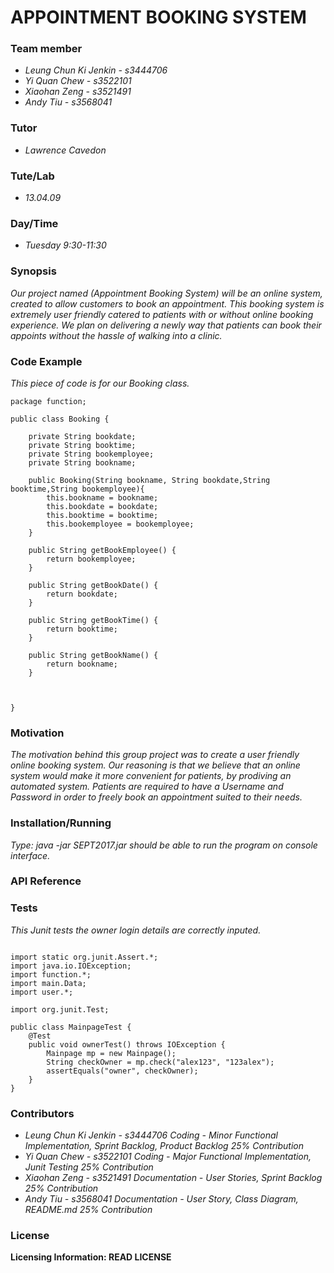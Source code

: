 APPOINTMENT BOOKING SYSTEM
==
### Team member
* *Leung Chun Ki Jenkin - s3444706* 
* *Yi Quan Chew - s3522101*
* *Xiaohan Zeng - s3521491*   
* *Andy Tiu - s3568041*

### Tutor
* *Lawrence Cavedon*

### Tute/Lab
* *13.04.09*

### Day/Time
* *Tuesday 9:30-11:30*

### Synopsis

*Our project named (Appointment Booking System) will be an online system, created to allow customers to book an appointment. This booking system is extremely user friendly catered to patients with or without online booking experience. We plan on delivering a newly way that patients can book their appoints without the hassle of walking into a clinic.*
    
### Code Example
*This piece of code is for our Booking class.*
```
package function;

public class Booking {
	
	private String bookdate;
	private String booktime;
	private String bookemployee;
	private String bookname;
	
	public Booking(String bookname, String bookdate,String booktime,String bookemployee){
		this.bookname = bookname;
		this.bookdate = bookdate;
		this.booktime = booktime;
		this.bookemployee = bookemployee;
	}
	
	public String getBookEmployee() {
		return bookemployee;
	}

	public String getBookDate() {
		return bookdate;
	}
	
	public String getBookTime() {
		return booktime;
	}
	
	public String getBookName() {
		return bookname;
	}
	
	

}
```
### Motivation
*The motivation behind this group project was to create a user friendly online booking system. Our reasoning is that we believe that an online system would make it more convenient for patients, by prodiving an automated system. Patients are required to have a Username and Password in order to freely book an appointment suited to their needs.*

### Installation/Running
*Type:
java -jar SEPT2017.jar
should be able to run the program on console interface.*

### API Reference

### Tests
*This Junit tests the owner login details are correctly inputed.*

```package junitTest;

import static org.junit.Assert.*;
import java.io.IOException;
import function.*;
import main.Data;
import user.*;

import org.junit.Test;

public class MainpageTest {
	@Test
	public void ownerTest() throws IOException {
		Mainpage mp = new Mainpage();
		String checkOwner = mp.check("alex123", "123alex");
		assertEquals("owner", checkOwner);
	}
}
```
### Contributors
* *Leung Chun Ki Jenkin - s3444706 Coding - Minor Functional Implementation, Sprint Backlog, Product Backlog  25% Contribution* 
* *Yi Quan Chew - s3522101 Coding -  Major Functional Implementation, Junit Testing   25% Contribution*
* *Xiaohan Zeng - s3521491 Documentation - User Stories, Sprint Backlog 25% Contribution*   
* *Andy Tiu - s3568041 Documentation - User Story, Class Diagram, README.md 25% Contribution*



### License

**Licensing Information: READ LICENSE**
